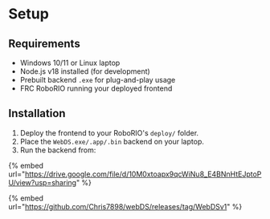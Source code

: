 # Setup

## Requirements

* Windows 10/11 or Linux laptop
* Node.js v18 installed (for development)
* Prebuilt backend `.exe` for plug-and-play usage
* FRC RoboRIO running your deployed frontend

## Installation

1. Deploy the frontend to your RoboRIO's `deploy/` folder.
2. Place the `WebDS.exe/.app/.bin` backend on your laptop.
3. Run the backend from:

{% embed url="https://drive.google.com/file/d/10M0xtoapx9qcWiNu8_E4BNnHtEJptoPU/view?usp=sharing" %}

{% embed url="https://github.com/Chris7898/webDS/releases/tag/WebDSv1" %}

